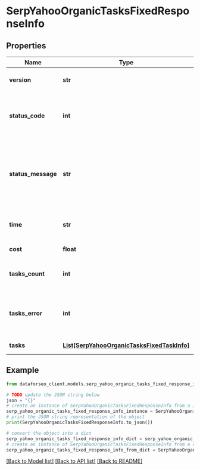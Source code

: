 # SerpYahooOrganicTasksFixedResponseInfo


## Properties

Name | Type | Description | Notes
------------ | ------------- | ------------- | -------------
**version** | **str** | the current version of the API | [optional] 
**status_code** | **int** | general status code you can find the full list of the response codes here | [optional] 
**status_message** | **str** | general informational message you can find the full list of general informational messages here | [optional] 
**time** | **str** | total execution time, seconds | [optional] 
**cost** | **float** | total tasks cost, USD | [optional] 
**tasks_count** | **int** | the number of tasks in the tasks array | [optional] 
**tasks_error** | **int** | the number of tasks in the tasks array returned with an error | [optional] 
**tasks** | [**List[SerpYahooOrganicTasksFixedTaskInfo]**](SerpYahooOrganicTasksFixedTaskInfo.md) | array of tasks | [optional] 

## Example

```python
from dataforseo_client.models.serp_yahoo_organic_tasks_fixed_response_info import SerpYahooOrganicTasksFixedResponseInfo

# TODO update the JSON string below
json = "{}"
# create an instance of SerpYahooOrganicTasksFixedResponseInfo from a JSON string
serp_yahoo_organic_tasks_fixed_response_info_instance = SerpYahooOrganicTasksFixedResponseInfo.from_json(json)
# print the JSON string representation of the object
print(SerpYahooOrganicTasksFixedResponseInfo.to_json())

# convert the object into a dict
serp_yahoo_organic_tasks_fixed_response_info_dict = serp_yahoo_organic_tasks_fixed_response_info_instance.to_dict()
# create an instance of SerpYahooOrganicTasksFixedResponseInfo from a dict
serp_yahoo_organic_tasks_fixed_response_info_from_dict = SerpYahooOrganicTasksFixedResponseInfo.from_dict(serp_yahoo_organic_tasks_fixed_response_info_dict)
```
[[Back to Model list]](../README.md#documentation-for-models) [[Back to API list]](../README.md#documentation-for-api-endpoints) [[Back to README]](../README.md)


